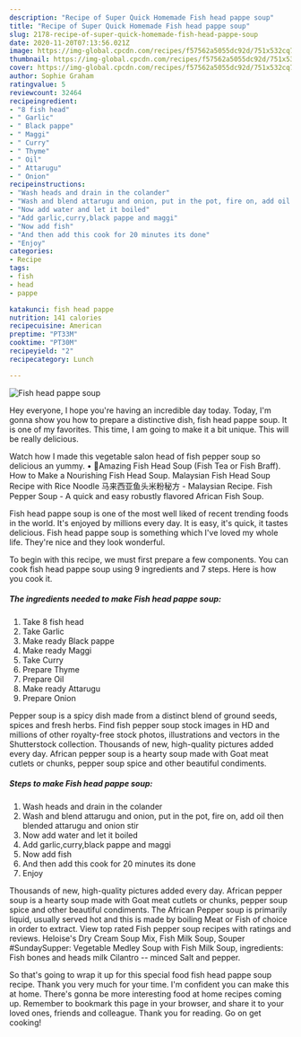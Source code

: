 ```yaml
---
description: "Recipe of Super Quick Homemade Fish head pappe soup"
title: "Recipe of Super Quick Homemade Fish head pappe soup"
slug: 2178-recipe-of-super-quick-homemade-fish-head-pappe-soup
date: 2020-11-20T07:13:56.021Z
image: https://img-global.cpcdn.com/recipes/f57562a5055dc92d/751x532cq70/fish-head-pappe-soup-recipe-main-photo.jpg
thumbnail: https://img-global.cpcdn.com/recipes/f57562a5055dc92d/751x532cq70/fish-head-pappe-soup-recipe-main-photo.jpg
cover: https://img-global.cpcdn.com/recipes/f57562a5055dc92d/751x532cq70/fish-head-pappe-soup-recipe-main-photo.jpg
author: Sophie Graham
ratingvalue: 5
reviewcount: 32464
recipeingredient:
- "8 fish head"
- " Garlic"
- " Black pappe"
- " Maggi"
- " Curry"
- " Thyme"
- " Oil"
- " Attarugu"
- " Onion"
recipeinstructions:
- "Wash heads and drain in the colander"
- "Wash and blend attarugu and onion, put in the pot, fire on, add oil then blended attarugu and onion stir"
- "Now add water and let it boiled"
- "Add garlic,curry,black pappe and maggi"
- "Now add fish"
- "And then add this cook for 20 minutes its done"
- "Enjoy"
categories:
- Recipe
tags:
- fish
- head
- pappe

katakunci: fish head pappe 
nutrition: 141 calories
recipecuisine: American
preptime: "PT33M"
cooktime: "PT30M"
recipeyield: "2"
recipecategory: Lunch

---
```



![Fish head pappe soup](https://img-global.cpcdn.com/recipes/f57562a5055dc92d/751x532cq70/fish-head-pappe-soup-recipe-main-photo.jpg)

Hey everyone, I hope you're having an incredible day today. Today, I'm gonna show you how to prepare a distinctive dish, fish head pappe soup. It is one of my favorites. This time, I am going to make it a bit unique. This will be really delicious.

Watch how I made this vegetable salon head of fish pepper soup so delicious an yummy. • 🔴Amazing Fish Head Soup (Fish Tea or Fish Braff). How to Make a Nourishing Fish Head Soup. Malaysian Fish Head Soup Recipe with Rice Noodle 马来西亚鱼头米粉秘方 - Malaysian Recipe. Fish Pepper Soup - A quick and easy robustly flavored African Fish Soup.

Fish head pappe soup is one of the most well liked of recent trending foods in the world. It's enjoyed by millions every day. It is easy, it's quick, it tastes delicious. Fish head pappe soup is something which I've loved my whole life. They're nice and they look wonderful.


To begin with this recipe, we must first prepare a few components. You can cook fish head pappe soup using 9 ingredients and 7 steps. Here is how you cook it.

<!--inarticleads1-->

##### The ingredients needed to make Fish head pappe soup:

1. Take 8 fish head
1. Take  Garlic
1. Make ready  Black pappe
1. Make ready  Maggi
1. Take  Curry
1. Prepare  Thyme
1. Prepare  Oil
1. Make ready  Attarugu
1. Prepare  Onion


Pepper soup is a spicy dish made from a distinct blend of ground seeds, spices and fresh herbs. Find fish pepper soup stock images in HD and millions of other royalty-free stock photos, illustrations and vectors in the Shutterstock collection. Thousands of new, high-quality pictures added every day. African pepper soup is a hearty soup made with Goat meat cutlets or chunks, pepper soup spice and other beautiful condiments. 

<!--inarticleads2-->

##### Steps to make Fish head pappe soup:

1. Wash heads and drain in the colander
1. Wash and blend attarugu and onion, put in the pot, fire on, add oil then blended attarugu and onion stir
1. Now add water and let it boiled
1. Add garlic,curry,black pappe and maggi
1. Now add fish
1. And then add this cook for 20 minutes its done
1. Enjoy


Thousands of new, high-quality pictures added every day. African pepper soup is a hearty soup made with Goat meat cutlets or chunks, pepper soup spice and other beautiful condiments. The African Pepper soup is primarily liquid, usually served hot and this is made by boiling Meat or Fish of choice in order to extract. View top rated Fish pepper soup recipes with ratings and reviews. Heloise&#39;s Dry Cream Soup Mix, Fish Milk Soup, Souper #SundaySupper: Vegetable Medley Soup with Fish Milk Soup, ingredients: Fish bones and heads milk Cilantro -- minced Salt and pepper. 

So that's going to wrap it up for this special food fish head pappe soup recipe. Thank you very much for your time. I'm confident you can make this at home. There's gonna be more interesting food at home recipes coming up. Remember to bookmark this page in your browser, and share it to your loved ones, friends and colleague. Thank you for reading. Go on get cooking!
